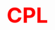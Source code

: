 <!DOCTYPE html>
<html lang="en">
<head>
    <meta charset="UTF-8">
    <meta name="viewport" content="width=device-width, initial-scale=1.0">
    <title>CPL Website</title>
    <style>
        /* CSS to style the logo */
        .logo {
            font-size: 48px; /* Adjust the size of the logo */
            font-weight: bold;
            color: rgb(255, 0, 0); /* Change the RGB values as needed */
        }
    </style>
</head>
<body>
    <!-- HTML to display the logo -->
    <div class="logo">
        CPL
    </div>
</body>
</html>

